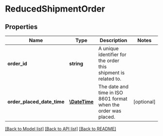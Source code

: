# ReducedShipmentOrder

## Properties
Name | Type | Description | Notes
------------ | ------------- | ------------- | -------------
**order_id** | **string** | A unique identifier for the order this shipment is related to. | 
**order_placed_date_time** | [**\DateTime**](\DateTime.md) | The date and time in ISO 8601 format when the order was placed. | [optional] 

[[Back to Model list]](../../README.md#documentation-for-models) [[Back to API list]](../../README.md#documentation-for-api-endpoints) [[Back to README]](../../README.md)

